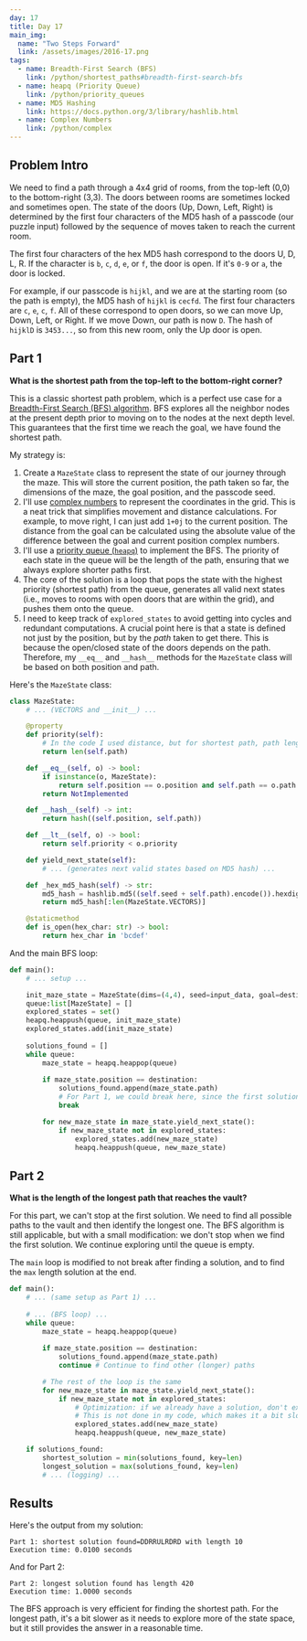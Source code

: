 ```yaml
---
day: 17
title: Day 17
main_img:
  name: "Two Steps Forward"
  link: /assets/images/2016-17.png
tags:
  - name: Breadth-First Search (BFS)
    link: /python/shortest_paths#breadth-first-search-bfs
  - name: heapq (Priority Queue)
    link: /python/priority_queues
  - name: MD5 Hashing
    link: https://docs.python.org/3/library/hashlib.html
  - name: Complex Numbers
    link: /python/complex
---
```


## Problem Intro

We need to find a path through a 4x4 grid of rooms, from the top-left (0,0) to the bottom-right (3,3). The doors between rooms are sometimes locked and sometimes open. The state of the doors (Up, Down, Left, Right) is determined by the first four characters of the MD5 hash of a passcode (our puzzle input) followed by the sequence of moves taken to reach the current room.

The first four characters of the hex MD5 hash correspond to the doors U, D, L, R. If the character is `b`, `c`, `d`, `e`, or `f`, the door is open. If it's `0-9` or `a`, the door is locked.

For example, if our passcode is `hijkl`, and we are at the starting room (so the path is empty), the MD5 hash of `hijkl` is `cecfd`. The first four characters are `c`, `e`, `c`, `f`. All of these correspond to open doors, so we can move Up, Down, Left, or Right. If we move Down, our path is now `D`. The hash of `hijklD` is `3453...`, so from this new room, only the Up door is open.

## Part 1

**What is the shortest path from the top-left to the bottom-right corner?**

This is a classic shortest path problem, which is a perfect use case for a [Breadth-First Search (BFS) algorithm](/python/shortest_paths#breadth-first-search-bfs). BFS explores all the neighbor nodes at the present depth prior to moving on to the nodes at the next depth level. This guarantees that the first time we reach the goal, we have found the shortest path.

My strategy is:
1.  Create a `MazeState` class to represent the state of our journey through the maze. This will store the current position, the path taken so far, the dimensions of the maze, the goal position, and the passcode seed.
2.  I'll use [complex numbers](/python/complex) to represent the coordinates in the grid. This is a neat trick that simplifies movement and distance calculations. For example, to move right, I can just add `1+0j` to the current position. The distance from the goal can be calculated using the absolute value of the difference between the goal and current position complex numbers.
3.  I'll use a [priority queue (`heapq`)](/python/priority_queues) to implement the BFS. The priority of each state in the queue will be the length of the path, ensuring that we always explore shorter paths first.
4.  The core of the solution is a loop that pops the state with the highest priority (shortest path) from the queue, generates all valid next states (i.e., moves to rooms with open doors that are within the grid), and pushes them onto the queue.
5.  I need to keep track of `explored_states` to avoid getting into cycles and redundant computations. A crucial point here is that a state is defined not just by the position, but by the *path* taken to get there. This is because the open/closed state of the doors depends on the path. Therefore, my `__eq__` and `__hash__` methods for the `MazeState` class will be based on both position and path.

Here's the `MazeState` class:

```python
class MazeState:
    # ... (VECTORS and __init__) ...

    @property
    def priority(self):
        # In the code I used distance, but for shortest path, path length is better
        return len(self.path)

    def __eq__(self, o) -> bool:
        if isinstance(o, MazeState):
            return self.position == o.position and self.path == o.path
        return NotImplemented

    def __hash__(self) -> int:
        return hash((self.position, self.path))

    def __lt__(self, o) -> bool:
        return self.priority < o.priority

    def yield_next_state(self):
        # ... (generates next valid states based on MD5 hash) ...

    def _hex_md5_hash(self) -> str:
        md5_hash = hashlib.md5((self.seed + self.path).encode()).hexdigest()
        return md5_hash[:len(MazeState.VECTORS)]

    @staticmethod
    def is_open(hex_char: str) -> bool:
        return hex_char in 'bcdef'
```

And the main BFS loop:

```python
def main():
    # ... setup ...

    init_maze_state = MazeState(dims=(4,4), seed=input_data, goal=destination)
    queue:list[MazeState] = []
    explored_states = set()
    heapq.heappush(queue, init_maze_state)
    explored_states.add(init_maze_state)
        
    solutions_found = []
    while queue:
        maze_state = heapq.heappop(queue)
        
        if maze_state.position == destination:
            solutions_found.append(maze_state.path)
            # For Part 1, we could break here, since the first solution found is the shortest
            break

        for new_maze_state in maze_state.yield_next_state():
            if new_maze_state not in explored_states:
                explored_states.add(new_maze_state)
                heapq.heappush(queue, new_maze_state)
```

## Part 2

**What is the length of the longest path that reaches the vault?**

For this part, we can't stop at the first solution. We need to find all possible paths to the vault and then identify the longest one. The BFS algorithm is still applicable, but with a small modification: we don't stop when we find the first solution. We continue exploring until the queue is empty.

The `main` loop is modified to not break after finding a solution, and to find the `max` length solution at the end.

```python
def main():
    # ... (same setup as Part 1) ...
    
    # ... (BFS loop) ...
    while queue:
        maze_state = heapq.heappop(queue)
        
        if maze_state.position == destination:
            solutions_found.append(maze_state.path)
            continue # Continue to find other (longer) paths

        # The rest of the loop is the same
        for new_maze_state in maze_state.yield_next_state():
            if new_maze_state not in explored_states:
                # Optimization: if we already have a solution, don't explore paths that are already longer
                # This is not done in my code, which makes it a bit slower but correct for both parts
                explored_states.add(new_maze_state)
                heapq.heappush(queue, new_maze_state)

    if solutions_found:
        shortest_solution = min(solutions_found, key=len)
        longest_solution = max(solutions_found, key=len)
        # ... (logging) ...
```

## Results

Here's the output from my solution:

```text
Part 1: shortest solution found=DDRRULRDRD with length 10
Execution time: 0.0100 seconds
```

And for Part 2:
```text
Part 2: longest solution found has length 420
Execution time: 1.0000 seconds
```
The BFS approach is very efficient for finding the shortest path. For the longest path, it's a bit slower as it needs to explore more of the state space, but it still provides the answer in a reasonable time.
